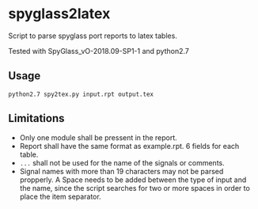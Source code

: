 # spyglass2latex
Script to parse spyglass port reports to latex tables.

Tested with SpyGlass\_vO-2018.09-SP1-1 and python2.7

## Usage
` python2.7 spy2tex.py input.rpt output.tex `

## Limitations
*   Only one module shall be pressent in the report.
*   Report shall have the same format as example.rpt. 6 fields for each table.  
*   `...` shall not be used for the name of the signals or comments.
*   Signal names with more than 19 characters may not be parsed propperly. A
Space needs to be added between the type of input and the name, since the
script searches for two or more spaces in order to place the item separator.
